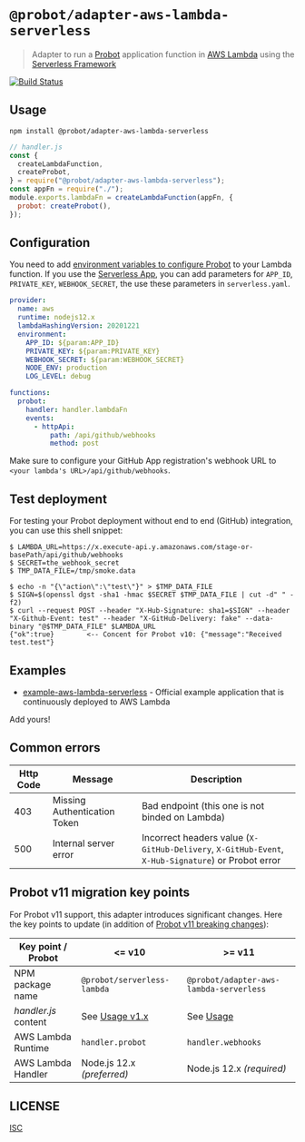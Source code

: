 # `@probot/adapter-aws-lambda-serverless`

> Adapter to run a [Probot](https://probot.github.io/) application function in [AWS Lambda](https://aws.amazon.com/lambda/) using the [Serverless Framework](https://github.com/serverless/serverless)

[![Build Status](https://github.com/probot/adapter-aws-lambda-serverless/workflows/Test/badge.svg)](https://github.com/probot/adapter-aws-lambda-serverless/actions)

## Usage

```shell
npm install @probot/adapter-aws-lambda-serverless
```

```javascript
// handler.js
const {
  createLambdaFunction,
  createProbot,
} = require("@probot/adapter-aws-lambda-serverless");
const appFn = require("./");
module.exports.lambdaFn = createLambdaFunction(appFn, {
  probot: createProbot(),
});
```

## Configuration

You need to add [environment variables to configure Probot](https://probot.github.io/docs/configuration/) to your Lambda function. If you use the [Serverless App](https://app.serverless.com/), you can add parameters for `APP_ID`, `PRIVATE_KEY`, `WEBHOOK_SECRET`, the use these parameters in `serverless.yaml`.

```yml
provider:
  name: aws
  runtime: nodejs12.x
  lambdaHashingVersion: 20201221
  environment:
    APP_ID: ${param:APP_ID}
    PRIVATE_KEY: ${param:PRIVATE_KEY}
    WEBHOOK_SECRET: ${param:WEBHOOK_SECRET}
    NODE_ENV: production
    LOG_LEVEL: debug

functions:
  probot:
    handler: handler.lambdaFn
    events:
      - httpApi:
          path: /api/github/webhooks
          method: post
```

Make sure to configure your GitHub App registration's webhook URL to `<your lambda's URL>/api/github/webhooks`.

## Test deployment

For testing your Probot deployment without end to end (GitHub) integration, you can use this shell snippet:

```shell
$ LAMBDA_URL=https://x.execute-api.y.amazonaws.com/stage-or-basePath/api/github/webhooks
$ SECRET=the_webhook_secret
$ TMP_DATA_FILE=/tmp/smoke.data

$ echo -n "{\"action\":\"test\"}" > $TMP_DATA_FILE
$ SIGN=$(openssl dgst -sha1 -hmac $SECRET $TMP_DATA_FILE | cut -d" " -f2)
$ curl --request POST --header "X-Hub-Signature: sha1=$SIGN" --header "X-Github-Event: test" --header "X-GitHub-Delivery: fake" --data-binary "@$TMP_DATA_FILE" $LAMBDA_URL
{"ok":true}        <-- Concent for Probot v10: {"message":"Received test.test"}
```

## Examples

- [example-aws-lambda-serverless](https://github.com/probot/example-aws-lambda-serverless/#readme) - Official example application that is continuously deployed to AWS Lambda

Add yours!

## Common errors

| Http Code | Message                      | Description                                                                                        |
| --------- | ---------------------------- | -------------------------------------------------------------------------------------------------- |
| 403       | Missing Authentication Token | Bad endpoint (this one is not binded on Lambda)                                                    |
| 500       | Internal server error        | Incorrect headers value (`X-GitHub-Delivery`, `X-GitHub-Event`, `X-Hub-Signature`) or Probot error |

## Probot v11 migration key points

For Probot v11 support, this adapter introduces significant changes. Here the key points to update (in addition of [Probot v11 breaking changes](https://github.com/probot/probot/releases/tag/v11.0.0)):

| Key point / Probot   | <= v10                                                                                      | >= v11                                  |
| -------------------- | ------------------------------------------------------------------------------------------- | --------------------------------------- |
| NPM package name     | `@probot/serverless-lambda`                                                                 | `@probot/adapter-aws-lambda-serverless` |
| _handler.js_ content | See [Usage v1.x](https://github.com/probot/adapter-aws-lambda-serverless/tree/v1.0.2#usage) | See [Usage](#usage)                     |
| AWS Lambda Runtime   | `handler.probot`                                                                            | `handler.webhooks`                      |
| AWS Lambda Handler   | Node.js 12.x _(preferred)_                                                                  | Node.js 12.x _(required)_               |

## LICENSE

[ISC](LICENSE)
